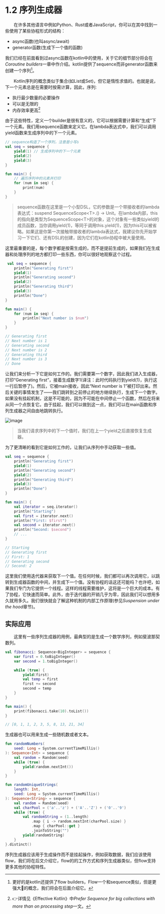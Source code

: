 # 1.2 序列生成器
&emsp;&emsp;在许多其他语言中例如Python、Rust或者JavaScript，你可以在其中找到一些使用了某些协程形式的结构：
 - async函数(也叫async/await)
 - generator函数(生成下一个值的函数)

我们已经在前面看到过async函数在kotlin中的使用，关于它的细节部分将会在*Coroutine builders*一章中作介绍。kotlin提供了sequence而非generator函数来创建一个序列[^1]。

&emsp;&emsp;Kotlin序列的概念类似于集合(如List或Set)，但它是惰性求值的。也就是说，下一个元素总是在需要时按需计算，因此，序列:
- 执行最少数量的必要操作
- 可以是无限的
- 内存效率更高[^2]

由于这些特性，定义一个builder是很有意义的，它可以根据需要计算和“生成”下一个元素。我们用sequence函数来定义它。在lambda表达式中，我们可以调用yield函数来生成序列中的下一个元素。
```kotlin
// sequence构造了一个序列，注意是小写s
val seq = sequence {
    yield(1) // 生成序列中的下一个元素
    yield(2)
    yield(3)
}

fun main() {
    // 遍历序列中的元素并打印
    for (num in seq) {
        print(num)
    }
}
```
> sequence函数在这里是一个小型DSL，它的参数是一个带接收者的lambda表达式：suspend SequenceScope<T\>.() -\> Unit。在lambda内部，this的指向是类型为SequenceScope<T\>的对象，这个对象有一些类似yield的成员函数，当你调用yield(1)，等同于调用this.yield(1)，因为this可以被省略。如果这是你第一次接触带接收者的lambda表达式，我建议你先开始学习一下它们、还有DSL的创建，因为它们在kotlin协程中被大量使用。

这里最重要的是，每个数字都是按需生成的，而不是提前生成的，如果我们在生成器和处理序列的地方都打印一些东西，你可以很好地观察这个过程。
```kotlin
 val seq = sequence {
    println("Generating first")
    yield(1)
    println("Generating second")
    yield(2)
    println("Generating third")
    yield(3)
    println("Done")
}

fun main() {
    for (num in seq) {
        println("Next number is $num")
    }
}

// Generating first
// Next number is 1
// Generating second
// Next number is 2
// Generating third
// Next number is 3
// Done
```
让我们来分析一下它是如何工作的。我们需要第一个数字，因此我们进入生成器，打印“Generating first”，接着生成数字1(译注：此时代码执行到yield(1)，执行这一行后暂停了)。然后，它被main接收，因此“Next number is 1”被打印出来。然后关键的事情发生了——我们跳转到之前停止的地方继续执行，生成下一个数字。如果没有挂起机制，这是不可能的，因为不可能在中间停止一个函数，然后在将来从同一个点恢复它。由于挂起，我们可以做到这一点，我们可以在main函数和序列生成器之间自由地跳转执行。

![image](https://user-images.githubusercontent.com/19266436/187365431-0feaf472-24f1-47f7-ae79-337c4f9a0543.png)
> 当我们请求序列中的下一个值时，我们在上一个yield之后直接恢复生成器。
 
为了更清晰的看到它是如何工作的，让我们从序列中手动获取一些值。
```kotlin
val seq = sequence {
    println("Generating first")
    yield(1)
    println("Generating second")
    yield(2)
    println("Generating third")
    yield(3)
    println("Done")
}

fun main() {
    val iterator = seq.iterator()
    println("Starting")
    val first = iterator.next()
    println("First: $first")
    val second = iterator.next()
    println("Second: $second")
    // ...
}

// Starting
// Generating first
// First: 1
// Generating second
// Second: 2
```
这里我们使用迭代器来获取下一个值。在任何时候，我们都可以再次调用它，以跳转到生成器函数的中间，并生成下一个值。没有协程的话这还可能吗？也许吧，如果我们专门为它提供一个线程。这样的线程需要维护，这将是一个巨大的成本。有了协程，它快速而简单。此外，由于迭代器的开销几乎为零，因此我们可以想用多久就用多久。我们很快就会了解这种机制的内部工作原理(参见*Suspension under the hood*章节)。

## 实际应用
&emsp;&emsp;这里有一些序列生成器的用例，最典型的是生成一个数学序列，例如斐波那契数列。
```kotlin
val fibonacci: Sequence<BigInteger> = sequence {
    var first = 0.toBigInteger()
    var second = 1.toBigInteger()

    while (true) {
        yield(first)
        val temp = first
        first += second
        second = temp
    }
}

fun main() {
    print(fibonacci.take(10).toList())
}

// [0, 1, 1, 2, 3, 5, 8, 13, 21, 34]
```
生成器也可以用来生成一些随机数或者文本。
```kotlin
fun randomNumbers(
    seed: Long = System.currentTimeMillis()
): Sequence<Int> = sequence {
    val random = Random(seed)
    while (true) {
        yield(random.nextInt())
    }
}

fun randomUniqueStrings(
    length: Int, 
    seed: Long = System.currentTimeMillis()
): Sequence<String> = sequence {
    val random = Random(seed)
    val charPool = ('a'..'z') + ('A'..'Z') + ('0'..'9')
    while (true) {
        val randomString = (1..length)
            .map { i -> random.nextInt(charPool.size) }
            .map { charPool::get }
            .joinToString("")
        yield(randomString)
    }
}.distinct()
```
序列生成器应该用于生成操作而不是挂起操作，例如获取数据，我们应该使用flow，我们将在后文介绍它，flow的的工作方式和序列生成器类似，但flow支持更多其他的协程特性。


[^1]: 更好的是kotlin还提供了flow builders，Flow一个和sequence类似，但是更强大:muscle:的概念，我们将会在后面介绍它。
[^2]: :point_right:详情见《Effective Kotlin》中*Prefer Sequence for big collections with more than on processing step*一文。
